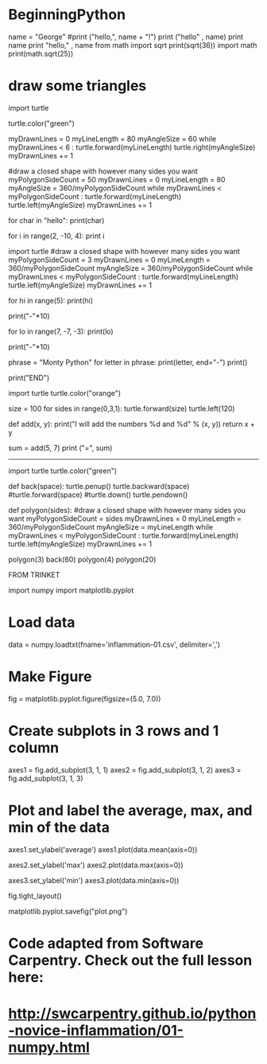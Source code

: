 # BeginningPython

name = "George"
#print ("hello,", name + "!")
print ("hello" , name)
print name
print "hello," , name
from math import sqrt
print(sqrt(36))
import math
print(math.sqrt(25))


# draw some triangles

import turtle

turtle.color("green")


myDrawnLines = 0
myLineLength = 80
myAngleSize = 60
while myDrawnLines < 6 :
  turtle.forward(myLineLength)
  turtle.right(myAngleSize)
  myDrawnLines += 1

#draw a closed shape with however many sides you want
myPolygonSideCount = 50
myDrawnLines = 0
myLineLength = 80
myAngleSize = 360/myPolygonSideCount
while myDrawnLines < myPolygonSideCount :
  turtle.forward(myLineLength)
  turtle.left(myAngleSize)
  myDrawnLines += 1
  
  
  
  for char in "hello":
   print(char)

for i in range(2, -10, 4):
  print i
  
import turtle 
#draw a closed shape with however many sides you want
myPolygonSideCount = 3
myDrawnLines = 0
myLineLength = 360/myPolygonSideCount
myAngleSize = 360/myPolygonSideCount
while myDrawnLines < myPolygonSideCount :
  turtle.forward(myLineLength)
  turtle.left(myAngleSize)
  myDrawnLines += 1
  
  
for hi in range(5):
  print(hi)
  
print("-"*10)

for lo in range(7, -7, -3):
  print(lo)
  
print("-"*10)
  
phrase = "Monty Python"
for letter in phrase:
  print(letter, end="-")
print()
  
print("END")

import turtle
turtle.color("orange")

size = 100
for sides in range(0,3,1):
  turtle.forward(size)
  turtle.left(120)
  
  
  
  
  def add(x, y):
  print("I will add the numbers %d and %d" % (x, y))
  return x + y

sum = add(5, 7)
print ("=", sum)
  
  
  ----
  
  
  import turtle 
turtle.color("green")


def back(space):
  turtle.penup()
  turtle.backward(space)
  #turtle.forward(space)
  #turtle.down()
  turtle.pendown()

def polygon(sides):
  #draw a closed shape with however many sides you want
  myPolygonSideCount = sides
  myDrawnLines = 0
  myLineLength = 360/myPolygonSideCount
  myAngleSize = myLineLength
  while myDrawnLines < myPolygonSideCount :
    turtle.forward(myLineLength)
    turtle.left(myAngleSize)
    myDrawnLines += 1
    
polygon(3)
back(60)
polygon(4)
polygon(20)
  
FROM TRINKET

  import numpy
import matplotlib.pyplot

# Load data
data = numpy.loadtxt(fname='inflammation-01.csv', delimiter=',')
# Make Figure
fig = matplotlib.pyplot.figure(figsize=(5.0, 7.0))

# Create subplots in 3 rows and 1 column
axes1 = fig.add_subplot(3, 1, 1)
axes2 = fig.add_subplot(3, 1, 2)
axes3 = fig.add_subplot(3, 1, 3)

# Plot and label the average, max, and min of the data
axes1.set_ylabel('average')
axes1.plot(data.mean(axis=0))

axes2.set_ylabel('max')
axes2.plot(data.max(axis=0))

axes3.set_ylabel('min')
axes3.plot(data.min(axis=0))

fig.tight_layout()

matplotlib.pyplot.savefig("plot.png")

# Code adapted from Software Carpentry. Check out the full lesson here:
# http://swcarpentry.github.io/python-novice-inflammation/01-numpy.html
